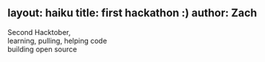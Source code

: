 layout: haiku
title: first hackathon :)
author: Zach
---

Second Hacktober, <br>
learning, pulling, helping code<br>
building open source <br>
